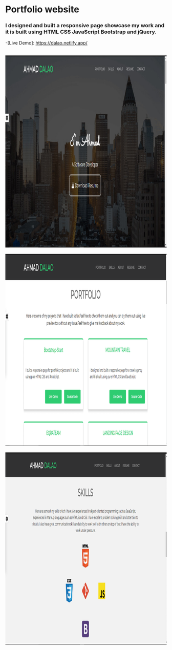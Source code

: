 # Portfolio website

### I designed and built a responsive page showcase my work and it is built using  HTML CSS JavaScript Bootstrap and jQuery.


-[Live Demo]: https://dalao.netlify.app/



<br>
    <img src="https://raw.githubusercontent.com/AhmadDalao/Portfolio/master/images/page1.jpg" height="600" width="1000"/>
<br>


<br>
    <img src="https://raw.githubusercontent.com/AhmadDalao/Portfolio/master/images/page2.png" height="600" width="1000"/>
<br>

<br>
    <img src="https://raw.githubusercontent.com/AhmadDalao/Portfolio/master/images/page3.png" height="600" width="1000"/>
<br>

